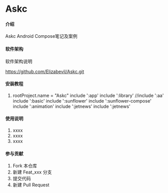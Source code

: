 # Askc

#### 介绍
Askc Android Compose笔记及案例

#### 软件架构
软件架构说明

https://github.com/Elizabevil/Askc.git
#### 安装教程

1.  rootProject.name = "Askc"
    include ':app'
    include ':library'
    //include ':aa'
    include ':basic'
    include ':sunflower'
    include ':sunflower-compose'
    include ':animation'
    include ':jetnews'
    include ':jetnews'

#### 使用说明

1.  xxxx
2.  xxxx
3.  xxxx

#### 参与贡献

1.  Fork 本仓库
2.  新建 Feat_xxx 分支
3.  提交代码
4.  新建 Pull Request
